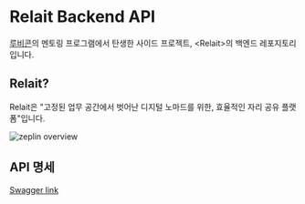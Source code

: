 # Relait Backend API

[루비콘](https://lubycon.github.io/)의 멘토링 프로그램에서 탄생한 사이드 프로젝트, \<Relait\>의 백엔드 레포지토리입니다.

## Relait?

Relait은 "고정된 업무 공간에서 벗어난 디지털 노마드를 위한, 효율적인 자리 공유 플랫폼"입니다.

![zeplin overview](https://github.com/roeniss/Relait-back/blob/develop/readme_resources/zeplin.png?raw=true)

## API 명세

[Swagger link](http://15.165.216.17:9000/swagger)
